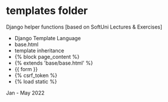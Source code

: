 # templates folder
Django helper functions [based on SoftUni Lectures &amp; Exercises]

- Django Template Language
- base.html
 - template inheritance
 - {% block page_content %}
 - {% extends 'base/base.html' %}
- {{ form }}
- {% csrf_token %}
- {% load static %}

Jan - May 2022
